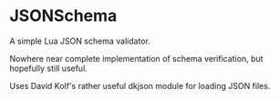 # JSONSchema
A simple Lua JSON schema validator.

Nowhere near complete implementation of schema verification, but hopefully still useful.

Uses David Kolf's rather useful dkjson module for loading JSON files.